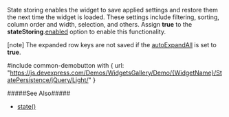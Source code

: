 State storing enables the widget to save applied settings and restore them the next time the widget is loaded. These settings include filtering, sorting, column order and width, selection, and others. Assign **true** to the **stateStoring**.[enabled](/api-reference/10%20UI%20Widgets/GridBase/1%20Configuration/stateStoring/enabled.md '{basewidgetpath}/Configuration/stateStoring/#enabled') option to enable this functionality.

[note] The expanded row keys are not saved if the [autoExpandAll](/api-reference/10%20UI%20Widgets/dxTreeList/1%20Configuration/autoExpandAll.md '{basewidgetpath}/Configuration/#autoExpandAll') is set to **true**.

#include common-demobutton with {
    url: "https://js.devexpress.com/Demos/WidgetsGallery/Demo/{WidgetName}/StatePersistence/jQuery/Light/"
}

#####See Also#####
- [state()](/api-reference/10%20UI%20Widgets/GridBase/3%20Methods/state().md '{basewidgetpath}/Methods/#state')